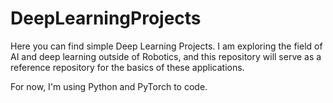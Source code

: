 # DeepLearningProjects

Here you can find simple Deep Learning Projects. I am exploring the field of AI and deep learning outside of Robotics, and this repository will serve as a reference repository for the basics of these applications.

For now, I'm using Python and PyTorch to code.

